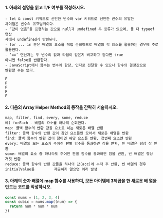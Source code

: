 #### 1. 아래의 설명을 읽고 T/F 여부를 작성하시오.

```
- let & const 키워드로 선언한 변수와 var 키워드로 선언한 변수의 유일한
차이점은 변수의 유효범위이다.
- “값이 없음”을 표현하는 값으로 null과 undefined 두 종류가 있으며, 둘 다 typeof 연산
자에서 undefined가 반환된다.
- for ... in 문은 배열의 요소를 직접 순회하므로 배열의 각 요소를 활용하는 경우에 주로
활용한다.
- ‘==’ 연산자는 두 변수의 값과 타입이 같은지 비교하고 같다면 true
아니면 false를 반환한다.
- JavaScript에서 함수는 변수에 할당, 인자로 전달할 수 있으나 함수의 결괏값으로
반환할 수는 없다.
```

```
F
F
F
F
F
```



#### 2. 다음의 Array Helper Method의 동작을 간략히 서술하시오.

```
map, filter, find, every, some, reduce
예) forEach - 배열의 요소를 하나씩 순회한다.
map: 콜백 함수의 반환 값을 요소로 하는 새로운 배열 반환
filter: 콜백 함수의 반환 값이 참인 요소들만 모아서 새로운 배열을 반환
find: 콜백 함수의 반환 값이 참이면 해당 요소를 반환, 첫번째 요소만 반환
every: 배열의 모든 요소가 주어진 판별 함수를 통과하면 참을 반환, 빈 배열은 항상 참 반환
some: 배열의 요소 중 하나라도 주어진 판별 함수를 통과하면 참을 반환, 빈 배열은 항상 거짓 반환
reduce: 콜백 함수의 반환 값들을 하나의 값(acc)에 누적 후 반환, 빈 배열의 경우 initialValue를 		  제공하지 않으면 에러 발생
```



#### 3. 아래의 숫자 배열에 map 함수를 사용하여, 모든 아이템에 3제곱을 한 새로운 배	열을 만드는 코드를 작성하시오.

```javascript
const nums = [1, 2, 3, 4]
const cubic = nums.map((num) => {
  return num * num * num
})
```


